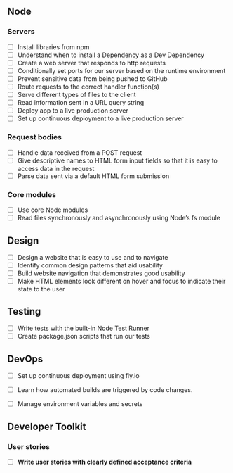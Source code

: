 ## Node

### Servers

- [ ] Install libraries from npm
- [ ] Understand when to install a Dependency as a Dev Dependency
- [ ] Create a web server that responds to http requests
- [ ] Conditionally set ports for our server based on the runtime environment
- [ ] Prevent sensitive data from being pushed to GitHub
- [ ] Route requests to the correct handler function(s)
- [ ] Serve different types of files to the client
- [ ] Read information sent in a URL query string
- [ ] Deploy app to a live production server
- [ ] Set up continuous deployment to a live production server

### Request bodies

- [ ] Handle data received from a POST request
- [ ] Give descriptive names to HTML form input fields so that it is easy to access data in the request
- [ ] Parse data sent via a default HTML form submission

### Core modules

- [ ] Use core Node modules
- [ ] Read files synchronously and asynchronously using Node’s fs module

## Design

- [ ] Design a website that is easy to use and to navigate
- [ ] Identify common design patterns that aid usability
- [ ] Build website navigation that demonstrates good usability
- [ ] Make HTML elements look different on hover and focus to indicate their state to the user

## Testing

- [ ] Write tests with the built-in Node Test Runner
- [ ] Create package.json scripts that run our tests

## DevOps

- [ ] Set up continuous deployment using fly.io
- [ ] Learn how automated builds are triggered by code changes.
- [ ] Manage environment variables and secrets


## Developer Toolkit

### User stories

- [ ] **Write user stories with clearly defined acceptance criteria**

